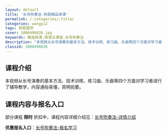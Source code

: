 ```yaml
---
layout: default
title: '长号吹奏法-网易精品单课'
permalink: /:categories/:title/
categories: wangyi2
tags: 网易提供
cover: 1006496026.jpg
keywords: 精选网课,网易云课堂,长号吹奏法
description: "本视频从长号演奏的基本方法、技术训练、练习曲、乐曲等四个方面对学习者进行了辅导教学，内容通俗易懂，简明扼要。长号吹奏法"
classid: 1006496026
---
```


## 课程介绍

本视频从长号演奏的基本方法、技术训练、练习曲、乐曲等四个方面对学习者进行了辅导教学，内容通俗易懂，简明扼要。

## 课程内容与报名入口

部分课程 **限时** 折扣中，课程内容详细介绍见：[长号吹奏法-详情介绍](https://study.163.com/course/introduction/1006496026.htm?share=1&shareId=1025206652&utm_campaign=share&utm_medium=iphoneShare&utm_source=&utm_u=1025206652)

**优惠报名入口**：[长号吹奏法-报名学习](https://study.163.com/course/introduction/1006496026.htm?share=1&shareId=1025206652&utm_campaign=share&utm_medium=iphoneShare&utm_source=&utm_u=1025206652)

